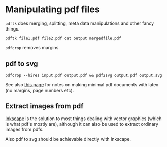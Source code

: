 # Manipulating pdf files

`pdftk` does merging, splitting, meta data manipulations and other fancy things.

```
pdftk file1.pdf file2.pdf cat output mergedfile.pdf
```

`pdfcrop` removes margins.


## pdf to svg

```
pdfcrop --hires input.pdf output.pdf && pdf2svg output.pdf output.svg
```

See also [this page](latex/minimal) for notes on making minimal pdf documents with latex (no margins, page numbers etc).


## Extract images from pdf

[Inkscape](http://inkscape.org/) is the solution to most things dealing with vector graphics (which is what pdf's mostly are), although it can also be used to extract ordinary images from pdfs.

Also pdf to svg should be achievable directly with Inkscape.
